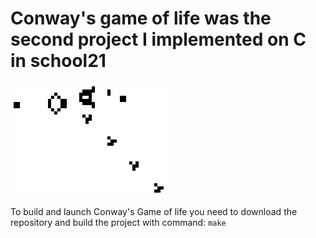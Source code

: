 # Conway's game of life was the second project I implemented on C in school21

![screenshot](/projects/P02_GameOfLife/pic/Gospers_glider_gun.gif)

To build and launch Conway's Game of life you need to download the repository and build the project with command:
```make```
